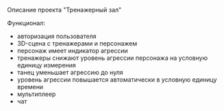 Описание проекта "Тренажерный зал"

Функционал:

* авторизация пользователя
* 3D-сцена с тренажерами и персонажем
* персонаж имеет индикатор агрессии
* тренажеры снижают уровень агрессии персонажа на условную единицу измерения
* танец уменьшает агрессию до нуля
* уровень агрессии повышается автоматически в условную единицу времени
* мультиплеер
* чат


